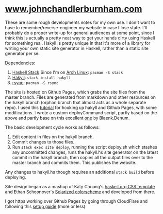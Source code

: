 # www.johnchandlerburnham.com

These are some rough developments notes for my own use. I don't want to have to
remember/reverse-engineer my website in case I lose state. I'll probably
do a proper write-up for general audiences at some point, since I think this is
actually a pretty neat way to get your hands dirty using Haskell for something
real. Hakyll is pretty unique in that it's more of a library for writing your
own static site generator in Haskell, rather than a static site
generator per se. 

Dependencies:
1. [Haskell Stack](https://docs.haskellstack.org/en/stable/install_and_upgrade/)
   Since I'm on [Arch Linux](www.archlinux.org): `pacman -S stack`
2. [Hakyll](https://jaspervdj.be/hakyll/): `stack install hakyll`
3. [rsync]( https://linux.die.net/man/1/rsync): `pacman -S rsync`

  The site is hosted on Github Pages, which grabs the site files from the master
branch. Files are generated from markdown and other resources on the hakyll
branch (orphan branch that almost acts as a whole separate repo). I used 
this [tutorial](https://jaspervdj.be/hakyll/tutorials/github-pages-tutorial.html)
for hooking up hakyll and Github Pages, with some modifications. I wrote a
custom deployCommand script, partly based on the above and partly base on this
excellent
[one](https://github.com/blaenk/blaenk.github.io/blob/source/src/deploy.sh) by
Blaenk.Denum. 

  The basic development cycle works as follows:

1. Edit content in files on the hakyll branch.
2. Commit changes to those files.
3. Run `stack exec site deploy`, running the script deploy.sh which stashes any
uncommitted changes, runs the hakyll.hs site generator on the latest commit in
the hakyll branch, then copies all the output files over to the master branch
and commits them. This publishes the website.

Any changes to hakyll.hs though requires an additional `stack build` before
deploying.

Site design began as a mashup of Katy Chuang's [haskell.org CSS
template](https://github.com/katychuang/hakyll-cssgarden/blob/master/default_theme/css/haskell.org.css)
and Ethan Schoonover's [Solarized
colorscheme](http://ethanschoonover.com/solarized) and developed from there.

I got https working over Github Pages by going through CloudFlare and following
this [setup
guide](https://blog.cloudflare.com/secure-and-fast-github-pages-with-cloudflare/)
(more or less)

